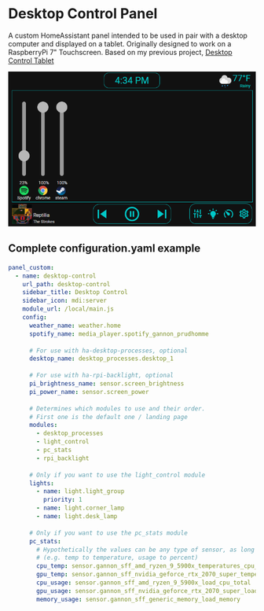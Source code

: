 # Desktop Control Panel

A custom HomeAssistant panel intended to be used in pair with a desktop computer and displayed on a
tablet. Originally designed to work on a RaspberryPi 7" Touchscreen. Based on my previous project,
 [Desktop Control Tablet](https://github.com/gannonprudhomme/Desktop-Control-Tablet)

![volume-mixer](screenshots/volume-mixer.png)

## Complete configuration.yaml example

```yaml
panel_custom:
  - name: desktop-control
    url_path: desktop-control
    sidebar_title: Desktop Control
    sidebar_icon: mdi:server
    module_url: /local/main.js
    config:
      weather_name: weather.home
      spotify_name: media_player.spotify_gannon_prudhomme

      # For use with ha-desktop-processes, optional
      desktop_name: desktop_processes.desktop_1 
      
      # For use with ha-rpi-backlight, optional
      pi_brightness_name: sensor.screen_brightness
      pi_power_name: sensor.screen_power

      # Determines which modules to use and their order.
      # First one is the default one / landing page
      modules: 
        - desktop_processes
        - light_control
        - pc_stats
        - rpi_backlight

      # Only if you want to use the light_control module
      lights:
        - name: light.light_group
          priority: 1
        - name: light.corner_lamp
        - name: light.desk_lamp

      # Only if you want to use the pc_stats module
      pc_stats:
        # Hypothetically the values can be any type of sensor, as long as they match up
        # (e.g. temp to temperature, usage to percent)
        cpu_temp: sensor.gannon_sff_amd_ryzen_9_5900x_temperatures_cpu_ccd_average
        gpu_temp: sensor.gannon_sff_nvidia_geforce_rtx_2070_super_temperatures_gpu_core
        cpu_usage: sensor.gannon_sff_amd_ryzen_9_5900x_load_cpu_total
        gpu_usage: sensor.gannon_sff_nvidia_geforce_rtx_2070_super_load_gpu_core
        memory_usage: sensor.gannon_sff_generic_memory_load_memory
```
